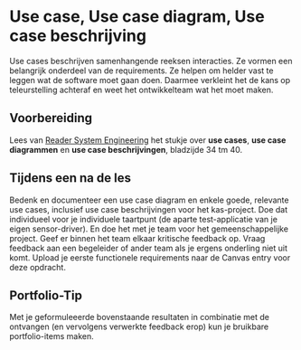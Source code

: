 # Use case, Use case diagram, Use case beschrijving

Use cases beschrijven samenhangende reeksen interacties. Ze vormen een belangrijk onderdeel van de requirements. Ze helpen om helder vast te leggen wat de software moet gaan doen. Daarmee verkleint het de kans op teleurstelling achteraf en weet het ontwikkelteam wat het moet maken.

## Voorbereiding

Lees van [Reader System Engineering](https://github.com/HU-TI-DEV/TI-S2/blob/main/hardware-interfacing/pdfs/reader-system-engineering.pdf) het stukje over **use cases**, **use case diagrammen** en **use case beschrijvingen**, bladzijde 34 tm 40.

## Tijdens een na de les

Bedenk en documenteer een use case diagram en enkele goede, relevante use cases, inclusief use case beschrijvingen voor het kas-project. Doe dat individueel voor je individuele taartpunt (de aparte test-applicatie van je eigen sensor-driver). En doe het met je team voor het gemeenschappelijke project. Geef er binnen het team elkaar kritische feedback op. Vraag feedback aan een begeleider of ander team als je ergens onderling niet uit komt. Upload je eerste functionele requirements naar de Canvas entry voor deze opdracht.

## Portfolio-Tip

Met  je geformuleeerde bovenstaande resultaten in combinatie met de ontvangen (en vervolgens verwerkte feedback erop) kun je bruikbare portfolio-items maken.
